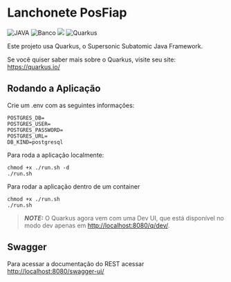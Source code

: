 # Lanchonete PosFiap

![JAVA](https://img.shields.io/badge/Java-ED8B00?style=for-the-badge&logo=openjdk&logoColor=white)
![Banco](https://img.shields.io/badge/PostgreSQL-316192?style=for-the-badge&logo=postgresql&logoColor=white)
![](https://img.shields.io/badge/Amazon_AWS-FF9900?style=for-the-badge&logo=amazonaws&logoColor=white)
![Quarkus](https://img.shields.io/badge/QUARKUS-009CAB?style=for-the-badge&logo=quarkus&logoColor=white)

Este projeto usa Quarkus, o Supersonic Subatomic Java Framework.

Se você quiser saber mais sobre o Quarkus, visite seu site: <https://quarkus.io/>

## Rodando a Aplicação

Crie um .env com as seguintes informações:

```
POSTGRES_DB=
POSTGRES_USER=
POSTGRES_PASSWORD=
POSTGRES_URL=
DB_KIND=postgresql
```

Para roda a aplicação localmente:

```shell script
chmod +x ./run.sh -d
./run.sh
```

Para rodar a aplicação dentro de um container

```shell script
chmod +x ./run.sh 
./run.sh
```

> **_NOTE:_**  O Quarkus agora vem com uma Dev UI, que está disponível no modo dev apenas
> em <http://localhost:8080/q/dev/>.

## Swagger

Para acessar a documentação do REST acessar <http://localhost:8080/swagger-ui/>




